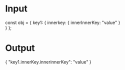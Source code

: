 # Input
const obj = {
  key1: {
    innerkey: {
      innerInnerKey: "value"
    }  
  }
};

# Output

{
  "key1.innerKey.innerinnerKey": "value"
}
